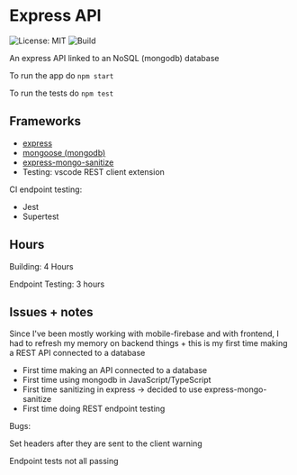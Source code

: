 # Express API

![License: MIT](https://img.shields.io/badge/License-MIT-blue.svg) ![Build](https://github.com/Zeyu-Li/express-api/workflows/Express%20Test/badge.svg)

An express API linked to an NoSQL (mongodb) database

To run the app do `npm start`

To run the tests do `npm test`



## Frameworks

* [express](https://www.npmjs.com/package/express)
* [mongoose (mongodb)](https://www.npmjs.com/package/mongoose)
* [express-mongo-sanitize](https://www.npmjs.com/package/express-mongo-sanitize)
* Testing: vscode REST client extension

CI endpoint testing:

* Jest
* Supertest

## Hours

Building: 4 Hours

Endpoint Testing: 3 hours



## Issues + notes

Since I've been mostly working with mobile-firebase and with frontend, I had to refresh my memory on backend things + this is my first time making a REST API connected to a database

* First time making an API connected to a database
* First time using mongodb in JavaScript/TypeScript
* First time sanitizing in express -> decided to use express-mongo-sanitize
* First time doing REST endpoint testing

Bugs:

Set headers after they are sent to the client warning

Endpoint tests not all passing